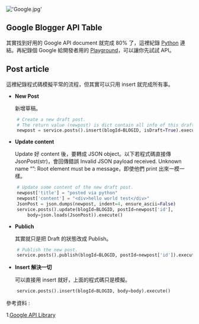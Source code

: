 !['Google.jpg'](https://junye1993.github.io/image/Google.jpg)

## Google Blogger API Table

其實找到好用的 Google API document 就完成 80% 了，這裡紀錄 [Python][blogger_api_python_table] 連結。再紀錄個 Google 給開發者用的 [Playground][google_dev_playground]，可以讓你先試試 API。

## Post article

這裡紀錄程式碼模擬平常的流程，但其實可以只用 insert 就完成所有事。

- **New Post**

    新增草稿。

``` python
    # Create a new draft post.
    # The return value (newpost) is dict contain all info of this draft
    newpost = service.posts().insert(blogId=BLOGID, isDraft=True).execute()
```

- **Update content**

    Update 好 content 後，要轉成 JSON object。以下若程式碼直接傳 JsonPost(str)，會回傳錯誤 Invalid JSON payload received. Unknown name “”: Root element must be a message，即使他們 print 出來一模一樣。

``` python
    # Update some content of the new draft post.
    newpost['title'] = "posted via python"
    newpost['content'] = "<div>hello world test</div>"
    JsonPost = json.dumps(newpost, indent=4, ensure_ascii=False)
    service.posts().update(blogId=BLOGID, postId=newpost['id'], 
        body=json.loads(JsonPost)).execute()
```

- **Publich**

    其實就只是把 Draft 的狀態改成 Publish。

``` python
    # Publish the new post.
    service.posts().publish(blogId=BLOGID, postId=newpost['id']).execute()
```

- **Insert 解決一切**

    可以直接用 insert 就好，上面的程式碼只是模擬。

``` python
    service.posts().insert(blogId=BLOGID, body=body).execute()
```
    
參考資料 :

1.[Google API Library][blogger_api_python_table]

[blogger_api_python_table]: https://developers.google.com/resources/api-libraries/documentation/blogger/v3/python/latest/index.html
[google_dev_playground]: https://developers.google.com/oauthplayground/